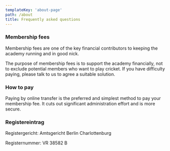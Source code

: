 ```yaml
---
templateKey: 'about-page'
path: /about
title: Frequently asked questions
---
```


### Membership fees

Membership fees are one of the key financial contributors to keeping the academy running and in good nick.

The purpose of membership fees is to support the academy financially, not to exclude potential members who want to play cricket. If you have difficulty paying, please talk to us to agree a suitable solution.

### How to pay

Paying by online transfer is the preferred and simplest method to pay your membership fee. It cuts out significant administration effort and is more secure.

### Registereintrag

Registergericht: Amtsgericht Berlin Charlottenburg

Registernummer: VR 38582 B




